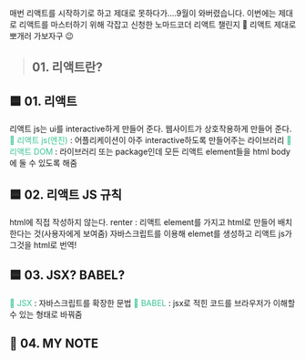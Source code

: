 <p><img alt="" src="https://velog.velcdn.com/images/sooozi/post/58e81ef4-2694-4f93-9f5e-ba7fe4638db5/image.gif" /></p>
<p>매번 리액트를 시작하기로 하고 제대로 못하다가....9월이 와버렸습니다.
이번에는 제대로 리액트를 마스터하기 위해 각잡고 신청한 노마드코더 리액트 챌린지 🚢
리액트 제대로 뽀개러 가보자구 😉</p>
<blockquote>
<h2 id="01-리액트란">01. 리액트란?</h2>
</blockquote>
<h2 id="🟦-01-리액트">🟦 01. 리액트</h2>
<p>리액트 js는 ui를 interactive하게 만들어 준다.
웹사이트가 상호작용하게 만들어 준다.
<span style="color: #38c491;">🥏 리액트 js(엔진)</span> : 어플리케이션이 아주 interactive하도록 만들어주는 라이브러리
<span style="color: #38c491;">🥏 리액트 DOM</span> : 라이브러리 또는 package인데 모든 리액트 element들을 html body에 둘 수 있도록 해줌</p>
<h2 id="🟦-02-리액트-js-규칙">🟦 02. 리액트 JS 규칙</h2>
<p>html에 직접 작성하지 않는다.
renter : 리액트 element를 가지고 html로 만들어 배치한다는 것(사용자에게 보여줌)
자바스크립트를 이용해 elemet를 생성하고 리액트 js가 그것을 html로 번역!</p>
<h2 id="🟦-03-jsx-babel">🟦 03. JSX? BABEL?</h2>
<p><span style="color: #38c491;">🥏 JSX</span> : 자바스크립트를 확장한 문법
<span style="color: #38c491;">🥏 BABEL</span> : jsx로 적힌 코드를 브라우저가 이해할 수 있는 형태로 바꿔줌</p>
<h2 id="📓-04-my-note">📓 04. MY NOTE</h2>
<p><img alt="" src="https://velog.velcdn.com/images/sooozi/post/54ca9830-ac81-4f3b-a09a-321294659c7a/image.png" /></p>